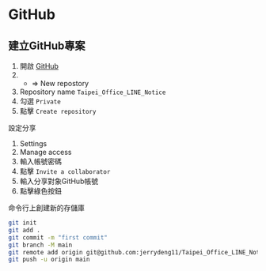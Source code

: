 # GitHub

## 建立GitHub專案

1. 開啟 [GitHub](https://github.com/)
2. + => New repostory
3. Repository name `Taipei_Office_LINE_Notice`
4. 勾選 `Private`
5. 點擊 `Create repository`

設定分享

1. Settings
2. Manage access
3. 輸入帳號密碼
4. 點擊 `Invite a collaborator`
5. 輸入分享對象GitHub帳號
6. 點擊綠色按鈕

命令行上創建新的存儲庫

```bash
git init
git add .
git commit -m "first commit"
git branch -M main
git remote add origin git@github.com:jerrydeng11/Taipei_Office_LINE_Notice.git
git push -u origin main
```
